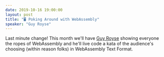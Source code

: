 ```yaml
---
date: 2019-10-16 19:00:00
layout: post
title: "🖥 Poking Around with WebAssembly"
speaker: "Guy Royse"
---
```


Last minute change! This month we'll have [Guy Royse](http://guyroyse.com/) showing everyone the ropes of WebAssembly and he'll live code a kata of the audience's choosing (within reason folks) in WebAssembly Text Format.
